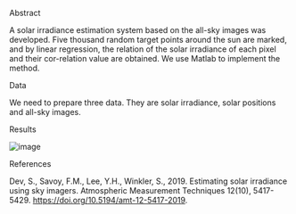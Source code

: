 Abstract

A solar irradiance estimation system based on the all-sky images was developed. Five thousand random target points around the sun are marked, and by linear regression, the relation of the solar irradiance of each pixel and their cor-relation value are obtained. We use Matlab to implement the method.

Data

We need to prepare three data. 
They are solar irradiance, solar positions and all-sky images.

Results

![image](https://user-images.githubusercontent.com/109645915/180933211-04224a04-80cc-4706-8cd5-164bbf2122d7.png)

References

Dev, S., Savoy, F.M., Lee, Y.H., Winkler, S., 2019. Estimating solar irradiance using sky imagers. Atmospheric Measurement Techniques 12(10), 5417-5429. https://doi.org/10.5194/amt-12-5417-2019.
